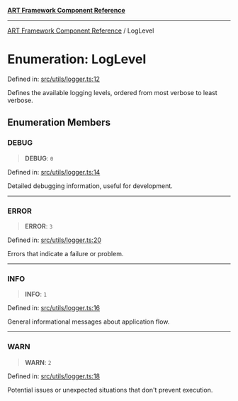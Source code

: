 [**ART Framework Component Reference**](../README.md)

***

[ART Framework Component Reference](../README.md) / LogLevel

# Enumeration: LogLevel

Defined in: [src/utils/logger.ts:12](https://github.com/hashangit/ART/blob/389c66e54bc50d9dde33052d28a5a19571a13dbf/src/utils/logger.ts#L12)

Defines the available logging levels, ordered from most verbose to least verbose.

## Enumeration Members

### DEBUG

> **DEBUG**: `0`

Defined in: [src/utils/logger.ts:14](https://github.com/hashangit/ART/blob/389c66e54bc50d9dde33052d28a5a19571a13dbf/src/utils/logger.ts#L14)

Detailed debugging information, useful for development.

***

### ERROR

> **ERROR**: `3`

Defined in: [src/utils/logger.ts:20](https://github.com/hashangit/ART/blob/389c66e54bc50d9dde33052d28a5a19571a13dbf/src/utils/logger.ts#L20)

Errors that indicate a failure or problem.

***

### INFO

> **INFO**: `1`

Defined in: [src/utils/logger.ts:16](https://github.com/hashangit/ART/blob/389c66e54bc50d9dde33052d28a5a19571a13dbf/src/utils/logger.ts#L16)

General informational messages about application flow.

***

### WARN

> **WARN**: `2`

Defined in: [src/utils/logger.ts:18](https://github.com/hashangit/ART/blob/389c66e54bc50d9dde33052d28a5a19571a13dbf/src/utils/logger.ts#L18)

Potential issues or unexpected situations that don't prevent execution.
